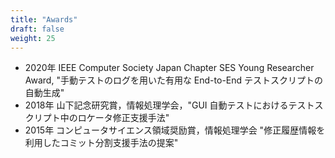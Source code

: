 ```yaml
---
title: "Awards"
draft: false
weight: 25
---
```


- 2020年 IEEE Computer Society Japan Chapter SES Young Researcher Award, "手動テストのログを用いた有用な End-to-End テストスクリプトの自動生成"
- 2018年 山下記念研究賞，情報処理学会，"GUI 自動テストにおけるテストスクリプト中のロケータ修正支援手法"
- 2015年 コンピュータサイエンス領域奨励賞，情報処理学会 "修正履歴情報を利用したコミット分割支援手法の提案"
